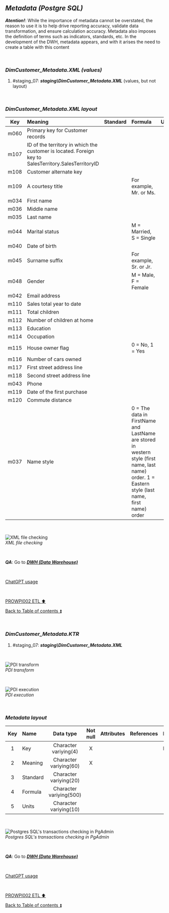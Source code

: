## **_Metadata (Postgre SQL)_**  

**_Atention!_**: While the importance of metadata cannot be overstated, the reason to use it is to help drive reporting accuracy, validate data transformation, and ensure calculation accuracy. Metadata also imposes the definition of terms such as indicators, standards, etc. In the development of the DWH, metadata appears, and with it arises the need to create a table with this content  

<p><br></p>

### **_DimCustomer\_Metadata.XML (values)_**  
  1. #staging_07: **_staging\DimCustomer\_Metadata.XML_** (values, but not layout)  

<p><br></p>

### **_DimCustomer\_Metadata.XML layout_**  

| Key  | Meaning                                 | Standard              | Formula                                                                  | Units |
| :--: | :-------------------------------------- | :-------------------: | :----------------------------------------------------------------------- | :---: |
| m060 | Primary key for Customer records        |                       |                                                                          |       |
| m107 | ID of the territory in which the customer is located. Foreign key to SalesTerritory.SalesTerritoryID  |  |                                 |       |
| m108 | Customer alternate key                  |                       |                                                                          |       |
| m109 | A courtesy title                        |                       | For example, Mr. or Ms.                                                  |       |
| m034 | First name                              |                       |                                                                          |       |
| m036 | Middle name                             |                       |                                                                          |       |
| m035 | Last name                               |                       |                                                                          |       |
| m044 | Marital status                          |                       | M = Married, S = Single                                                  |       |
| m040 | Date of birth                           |                       |                                                                          |       |
| m045 | Surname suffix                          |                       | For example, Sr. or Jr.                                                  |       |
| m048 | Gender                                  |                       | M = Male, F = Female                                                     |       |
| m042 | Email address                           |                       |                                                                          |       |
| m110 | Sales total year to date                |                       |                                                                          |       |
| m111 | Total children                          |                       |                                                                          |       |
| m112 | Number of children at home              |                       |                                                                          |       |
| m113 | Education                               |                       |                                                                          |       |
| m114 | Occupation                              |                       |                                                                          |       |
| m115 | House owner flag                        |                       | 0 = No, 1 = Yes                                                          |       |
| m116 | Number of cars owned                    |                       |                                                                          |       |
| m117 | First street address line               |                       |                                                                          |       |
| m118 | Second street address line              |                       |                                                                          |       |
| m043 | Phone                                   |                       |                                                                          |       |
| m119 | Date of the first purchase              |                       |                                                                          |       |
| m120 | Commute distance                        |                       |                                                                          |       |
| m037 | Name style||0 = The data in FirstName and LastName are stored in western style (first name, last name) order. 1 = Eastern style (last name, first name) order||

<p><br></p>  

![XML file checking](https://i.imgur.com/PYuP11s.png)  
_XML file checking_  

<p><br></p>  

**_QA_**: Go to **_[DWH (Data Warehouse)](dwh.md)_**  

<p><br></p> 

[ChatGPT usage](../CHATGPT_USAGE.md)  

<p><br></p>  

[PROWPI002 ETL :arrow_up:](prowpi002_etl_adventureworksdw2022_db.md)  

[Back to Table of contents :arrow_double_up:](../README.md)  

<p><br></p>  

### **_DimCustomer\_Metadata.KTR_**  
  1. #staging_07: **_staging\DimCustomer\_Metadata.XML_**  

<p><br></p>  

![PDI transform](https://i.imgur.com/SQ52OxV.png)  
_PDI transform_  

<p><br></p>  

![PDI execution](https://i.imgur.com/199u4vD.png)  
_PDI execution_ 

<p><br></p>  

### **_Metadata layout_**  

| Key	| Name                  | Data type              | Not null | Attributes | References            | Description |
| :-: | :-------------------- | :--------------------: | :------: | :--------- | :-------------------- | :-----------| 
| 1   | Key                   | Character variying(4)  | X        |            |                       | PK,FK       |
| 2   | Meaning               | Character variying(60) | X        |            |                       |             |
| 3   | Standard              | Character variying(20) |          |            |                       |             |
| 4   | Formula               | Character variying(500)|          |            |                       |             |
| 5   | Units                 | Character variying(10) |          |            |                       |             |

<p><br></p>  

![Postgres SQL's transactions checking in PgAdmin](https://i.imgur.com/PJg9swG.png)  
_Postgres SQL's transactions checking in PgAdmin_  

<p><br></p>  

**_QA_**: Go to **_[DWH (Data Warehouse)](dwh.md)_**  

<p><br></p> 

[ChatGPT usage](../CHATGPT_USAGE.md)  

<p><br></p> 

[PROWPI002 ETL :arrow_up:](prowpi002_etl_adventureworksdw2022_db.md)  

[Back to Table of contents :arrow_double_up:](../README.md)  